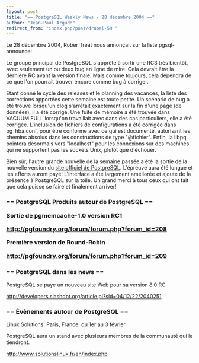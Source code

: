 ```yaml
---
layout: post
title: "== PostgreSQL Weekly News - 28 décembre 2004 =="
author: "Jean-Paul Argudo"
redirect_from: "index.php?post/drupal-59 "
---
```



<p></p>

<!--more-->


<p>Le 28 décembre 2004, Rober Treat nous annonçait sur la liste pgsql-announce:</p>

<p>

Le groupe principal de PostgreSQL s'apprête à sortir une RC3 très bientôt, avec seulement un ou deux bug en ligne de mire. Cela devrait être la dernière RC avant la version finale. Mais comme toujours, cela dépendra de ce que l'on pourrait trouver encore comme bug à corriger.

</p>

<p>

Étant donné le cycle des releases et le planning des vacances, la liste des corrections apportées cette semaine est toute petite. Un scénario de bug a été trouvé lorsqu'un clog s'arrêtait exactement sur la fin d'une page (de données), il a été corrigé. Une fuite de mémoire a été trouvée dans VACUUM FULL lorsqu'on travaillait avec dans des cas particuliers, elle a été corrigée. L'inclusion de fichiers de configurations a été corrigée dans pg_hba.conf, pour être conforme avec ce qui est documenté, autorisant les chemins absolus dans les constructions de type "@fichier". Enfin, la libpq pointera désormais vers "localhost" pour les connexions sur des machines qui ne supportent pas les sockets Unix, plutôt que d'échouer.

</p>

<p>

Bien sûr, l'autre grande nouvelle de la semaine passée a été la sortie de la nouvelle version du <a href="http://www.postgresql.org">site officiel de PostgreSQL</a>. L'épreuve aura été longue et les efforts auront payé! L'interface a été largement améliorée et ajoute de la présence à PostgreSQL sur la toile. Un grand merci à tous ceux qui ont fait que cela puisse se faire et finalement arriver!

</p>

<h3>== PostgreSQL Produits autour de PostgreSQL ==

<p>

Sortie de pgmemcache-1.0 version RC1<br />

<a href="http://pgfoundry.org/forum/forum.php?forum_id=208">

http://pgfoundry.org/forum/forum.php?forum_id=208

</a>

</p>

<p>

Première version de Round-Robin<br />

<a href="http://pgfoundry.org/forum/forum.php?forum_id=209">

http://pgfoundry.org/forum/forum.php?forum_id=209

</a>

</p>

</h3>

<h3>== PostgreSQL dans les news ==</h3>

<p>

PostgreSQL se paye un nouveau site Web pour sa version 8.0 RC<br />

<a href="http://developers.slashdot.org/article.pl?sid=04/12/22/2040251">

http://developers.slashdot.org/article.pl?sid=04/12/22/2040251

</a>

</p>

<h3>== Évènements autour de PostgreSQL ==</h3>

<p>Linux Solutions: Paris, France: du 1er au 3 février<br />

PostgreSQL aura un stand avec plusieurs membres de la communauté qui le tiendront.<br />

<a href="http://www.solutionslinux.fr/en/index.php">

http://www.solutionslinux.fr/en/index.php

</a>

</p>